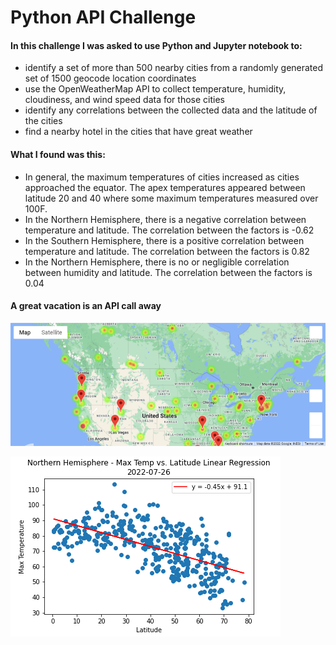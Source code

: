 # Python API Challenge

#### In this challenge I was asked to use Python and Jupyter notebook to:
- identify a set of more than 500 nearby cities from a randomly generated set of 1500 geocode location coordinates
- use the OpenWeatherMap API to collect temperature, humidity, cloudiness, and wind speed data for those cities
- identify any correlations between the collected data and the latitude of the cities
- find a nearby hotel in the cities that have great weather

#### What I found was this:
- In general, the maximum temperatures of cities increased as cities approached the equator. The apex temperatures appeared between latitude 20 and 40 where some maximum temperatures measured over 100F.
- In the Northern Hemisphere, there is a negative correlation between temperature and latitude.  The correlation between the factors is -0.62
- In the Southern Hemisphere, there is a positive correlation between temperature and latitude.  The correlation between the factors is 0.82
- In the Northern Hemisphere, there is no or negligible correlation between humidity and latitude.  The correlation between the factors is 0.04

#### A great vacation is an API call away
![markermap](/VacationPy/output_data/markermap.png)

![reg_temperature_latitude_hemi_n](/WeatherPy/output_data/reg_temperature_latitude_hemi_n.png)


